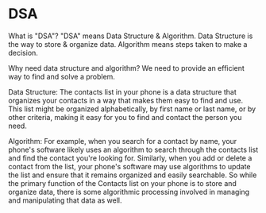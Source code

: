 # DSA

What is "DSA"?
"DSA" means Data Structure & Algorithm.
Data Structure is the way to store & organize data.
Algorithm means steps taken to make a decision.


Why need data structure and algorithm?
We need to provide an efficient way to find and solve a problem.

Data Structure: The contacts list in your phone is a data structure that organizes your contacts in a way that makes them easy to find and use. This list might be organized alphabetically, by first name or last name, or by other criteria, making it easy for you to find and contact the person you need.

Algorithm:  For example, when you search for a contact by name, your phone's software likely uses an algorithm to search through the contacts list and find the contact you're looking for. Similarly, when you add or delete a contact from the list, your phone's software may use algorithms to update the list and ensure that it remains organized and easily searchable. So while the primary function of the Contacts list on your phone is to store and organize data, there is some algorithmic processing involved in managing and manipulating that data as well.
